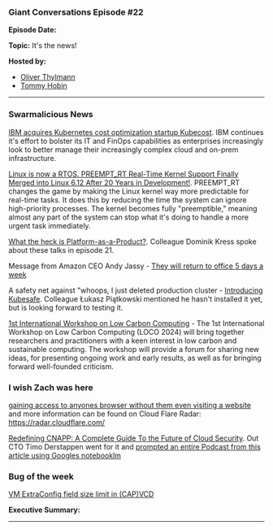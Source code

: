 ### Giant Conversations Episode #22

**Episode Date:**

**Topic:** It's the news!

**Hosted by:** 

* [Oliver Thylmann](https://twitter.com/othylmann)
* [Tommy Hobin](https://twitter.com/tommyhobin)

------------------------------------------------------------------------------------------------------------------------------


### Swarmalicious News 

[IBM acquires Kubernetes cost optimization startup Kubecost](https://techcrunch.com/2024/09/17/ibm-acquires-kubernetes-cost-optimization-startup-kubecost/). IBM continues it's effort to bolster its IT and FinOps capabilities as enterprises increasingly look to better manage their increasingly complex cloud and on-prem infrastructure.

[Linux is now a RTOS. PREEMPT_RT Real-Time Kernel Support Finally Merged into Linux 6.12 After 20 Years in Development!](https://www.reddit.com/r/linux/comments/1fl88vk/comment/lo11mhw/?context=3&share_id=zzCXZmHFST4VfNsNo1SR8&utm_content=1&utm_medium=ios_app&utm_name=ioscss&utm_source=share&utm_term=1). PREEMPT_RT changes the game by making the Linux kernel way more predictable for real-time tasks. It does this by reducing the time the system can ignore high-priority processes. The kernel becomes fully "preemptible," meaning almost any part of the system can stop what it's doing to handle a more urgent task immediately. 

[What the heck is Platform-as-a-Product?](https://www.youtube.com/watch?v=t5LCrTxPDgQ). Colleague Dominik Kress spoke about these talks in episode 21.

Message from Amazon CEO Andy Jassy - [They will return to office 5 days a week](https://www.aboutamazon.com/news/company-news/ceo-andy-jassy-latest-update-on-amazon-return-to-office-manager-team-ratio)

A safety net against "whoops, I just deleted production cluster - [Introducing Kubesafe](https://github.com/Telemaco019/kubesafe). Colleague Łukasz Piątkowski mentioned he hasn't installed it yet, but is looking forward to testing it. 

[1st International Workshop on Low Carbon Computing](https://www.sicsa.ac.uk/loco/loco2024/) - The 1st International Workshop on Low Carbon Computing (LOCO 2024) will bring together researchers and practitioners with a keen interest in low carbon and sustainable computing. The workshop will provide a forum for sharing new ideas, for presenting ongoing work and early results, as well as for bringing forward well-founded criticism.

### I wish Zach was here

[gaining access to anyones browser without them even visiting a website](https://kibty.town/blog/arc/) and more information can be found on Cloud Flare Radar: https://radar.cloudflare.com/

[Redefining CNAPP: A Complete Guide To the Future of Cloud Security](https://softwareanalyst.substack.com/p/redefining-cnapp-a-complete-guide). Out CTO Timo Derstappen went for it and [prompted an entire Podcast from this article using Googles notebooklm](https://slack-files.com/T0251EQJH-F07NHFAU1U7-4a618e8588)

### Bug of the week

[VM ExtraConfig field size limit in (CAP)VCD](https://github.com/giantswarm/giantswarm/issues/31678)

**Executive Summary:**


------------------------------------------------------------------------------------------------------------------------------

 

